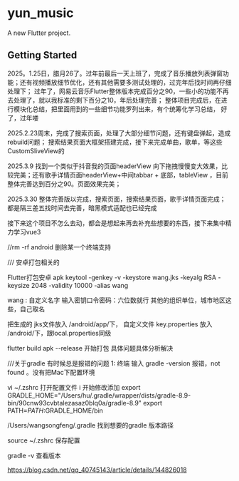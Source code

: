 # yun_music

A new Flutter project.

## Getting Started

2025。1.25日，腊月26了。过年前最后一天上班了，完成了音乐播放列表弹窗功能；还有视频播放细节优化，还有其他需要多测试处理的，过完年后找时间再仔细处理下；
过年了，网易云音乐Flutter整体版本完成百分之90，一些小的功能不再去处理了，就以我标准的剩下百分之10，年后处理完善；
整体项目完成后，在进行模块化总结，把里面用到的一些细节功能罗列出来，有个统筹化学习总结，
好了，过年喽


2025.2.23周末，完成了搜索页面，处理了大部分细节问题，还有键盘弹起，造成rebuild问题；
搜索结果页面大框架搭建完成，接下来完成单曲，歌单，等这些CustomSliveView的

2025.3.9 找到一个类似于抖音我的页面headerView 向下拖拽慢慢变大效果，比较完美；还有歌手详情页面headerView+中间tabbar + 底部，tableView ，目前整体完善达到百分之90。页面效果完美；

2025.3.30 整体完善版以完成，搜索页面，搜索结果页面，歌手详情页面完成；都是隔三差五找时间去完善，暗黑模式适配也已经完成

接下来这个项目不怎么去动，都会是想起来再去补充些想要的东西，接下来集中精力学习vue3


//rm -rf android 删除某一个终端支持 

/// 安卓打包相关的

Flutter打包安卓 apk 
  keytool -genkey -v -keystore wang.jks -keyalg RSA -keysize 2048 -validity 10000 -alias wang

wang : 自定义名字
输入密钥口令密码：六位数就行
其他的组织单位，城市地区这些，自己取名

把生成的 jks文件放入 /android/app/下， 自定义文件 key.properties 放入 /android/下，跟local.properties同级

flutter build apk --release 开始打包
具体问题具体分析解决




///关于gradle 有时候总是报错的问题 
1: 终端 输入 gradle -version 报错，not found 。没有把Mac下配置环境

vi ~/.zshrc 打开配置文件 i 开始修改添加 
export GRADLE_HOME="/Users/hu/.gradle/wrapper/dists/gradle-8.9-bin/90cnw93cvbtalezasaz0blq0a/gradle-8.9"
export PATH=$PATH:$GRADLE_HOME/bin 

/Users/wangsongfeng/.gradle 找到想要的gradle 版本路径

source ~/.zshrc 保存配置

gradle -v 查看版本




https://blog.csdn.net/qq_40745143/article/details/144826018